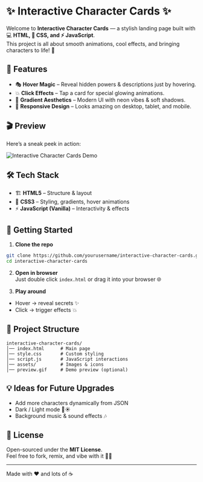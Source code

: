 # ✨ Interactive Character Cards ✨

Welcome to **Interactive Character Cards** — a stylish landing page built with 💻 **HTML, 🎨 CSS, and ⚡ JavaScript**.  
This project is all about smooth animations, cool effects, and bringing characters to life! 🌌

## 🌟 Features
- 🎭 **Hover Magic** – Reveal hidden powers & descriptions just by hovering.  
- 💥 **Click Effects** – Tap a card for special glowing animations.  
- 🎨 **Gradient Aesthetics** – Modern UI with neon vibes & soft shadows.  
- 📱 **Responsive Design** – Looks amazing on desktop, tablet, and mobile.  

## 🎬 Preview  
Here’s a sneak peek in action:  

![Interactive Character Cards Demo](./preview-gif.gif)    

## 🛠️ Tech Stack  
- 🏗️ **HTML5** – Structure & layout  
- 🎨 **CSS3** – Styling, gradients, hover animations  
- ⚡ **JavaScript (Vanilla)** – Interactivity & effects  

## 🚀 Getting Started  
1. **Clone the repo**  
```bash
git clone https://github.com/yourusername/interactive-character-cards.git
cd interactive-character-cards
```  

2. **Open in browser**  
Just double click `index.html` or drag it into your browser 🌐  

3. **Play around**  
- Hover → reveal secrets ✨  
- Click → trigger effects 💥  

## 📂 Project Structure  
```
interactive-character-cards/
│── index.html      # Main page
│── style.css       # Custom styling
│── script.js       # JavaScript interactions
│── assets/         # Images & icons
│── preview.gif     # Demo preview (optional)
```

## 💡 Ideas for Future Upgrades  
- Add more characters dynamically from JSON  
- Dark / Light mode 🌙☀️  
- Background music & sound effects 🎶  

## 📝 License  
Open-sourced under the **MIT License**.  
Feel free to fork, remix, and vibe with it 🚀💫  

---  
Made with ❤️ and lots of ☕  
